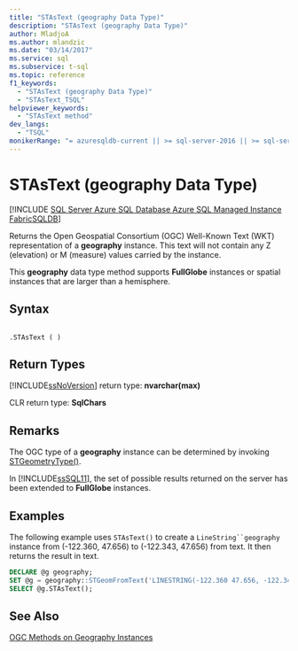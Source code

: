 ```yaml
---
title: "STAsText (geography Data Type)"
description: "STAsText (geography Data Type)"
author: MladjoA
ms.author: mlandzic
ms.date: "03/14/2017"
ms.service: sql
ms.subservice: t-sql
ms.topic: reference
f1_keywords:
  - "STAsText (geography Data Type)"
  - "STAsText_TSQL"
helpviewer_keywords:
  - "STAsText method"
dev_langs:
  - "TSQL"
monikerRange: "= azuresqldb-current || >= sql-server-2016 || >= sql-server-linux-2017 || = azuresqldb-mi-current || =fabric"
---
```

# STAsText (geography Data Type)
[!INCLUDE [SQL Server Azure SQL Database Azure SQL Managed Instance FabricSQLDB](../../includes/applies-to-version/sql-asdb-asdbmi-fabricsqldb.md)]

  Returns the Open Geospatial Consortium (OGC) Well-Known Text (WKT) representation of a **geography** instance. This text will not contain any Z (elevation) or M (measure) values carried by the instance.  
  
 This **geography** data type method supports **FullGlobe** instances or spatial instances that are larger than a hemisphere.  
  
## Syntax  
  
```  
  
.STAsText ( )  
```  
  
## Return Types
 [!INCLUDE[ssNoVersion](../../includes/ssnoversion-md.md)] return type: **nvarchar(max)**  
  
 CLR return type: **SqlChars**  
  
## Remarks  
 The OGC type of a **geography** instance can be determined by invoking [STGeometryType()](../../t-sql/spatial-geography/stgeometrytype-geography-data-type.md).  
  
 In [!INCLUDE[ssSQL11](../../includes/sssql11-md.md)], the set of possible results returned on the server has been extended to **FullGlobe** instances.  
  
## Examples  
 The following example uses `STAsText()` to create a `LineString``geography` instance from (-122.360, 47.656) to (-122.343, 47.656) from text. It then returns the result in text.  
  
```sql
DECLARE @g geography;  
SET @g = geography::STGeomFromText('LINESTRING(-122.360 47.656, -122.343 47.656)', 4326);  
SELECT @g.STAsText();  
```  
  
## See Also  
 [OGC Methods on Geography Instances](../../t-sql/spatial-geography/ogc-methods-on-geography-instances.md)  
  
  
